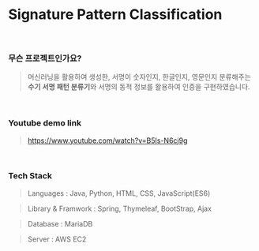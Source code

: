 # Signature Pattern Classification

<br>

### 무슨 프로젝트인가요?

> 머신러닝을 활용하여 생성한, 서명이 숫자인지, 한글인지, 영문인지 분류해주는 **수기 서명 패턴 분류기**와
> 서명의 동적 정보를 활용하여 인증을 구현하였습니다.
<br>

### Youtube demo link

> https://www.youtube.com/watch?v=B5Is-N6cj9g
<br>

### Tech Stack

> Languages : Java, Python, HTML, CSS, JavaScript(ES6) <br>

> Library & Framwork : Spring, Thymeleaf, BootStrap, Ajax <br>

> Database : MariaDB <br>

> Server : AWS EC2 <br>


